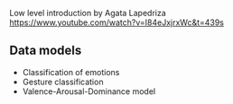 Low level introduction by Agata Lapedriza https://www.youtube.com/watch?v=I84eJxjrxWc&t=439s

## Data models
* Classification of emotions
* Gesture classification
* Valence-Arousal-Dominance model


